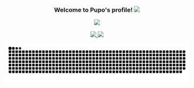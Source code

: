 <div align="center">
 
<h3>
  Welcome to Pupo's profile!
  <img src="https://media.giphy.com/media/hvRJCLFzcasrR4ia7z/giphy.gif" width="28">
</h3>

<p>
  <img src="https://readme-typing-svg.herokuapp.com?color=%2336BCF7&center=true&vCenter=true&lines=Make+each+code+your+masterpiece."></a>
</p>


  <a href="https://github.com/devpupo">
  <img height="180em" src="https://github-readme-stats.vercel.app/api?username=devpupo&show_icons=true&theme=cobalt&include_all_commits=true&count_private=true"/>
  <img height="180em" src="https://github-readme-stats.vercel.app/api/top-langs/?username=devpupo&layout=compact&langs_count=7&theme=cobalt"/>
  
 
  ![Snake animation](https://github.com/devpupo/devpupo/blob/output/github-contribution-grid-snake.svg)
 
</div>
